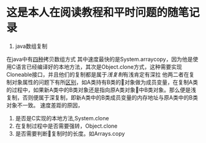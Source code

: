 这是本人在阅读教程和平时问题的随笔记录
==
1. java数组复制

在java中有[四种](https://blog.csdn.net/tingzhiyi/article/details/52344845)拷贝数组方式
其中速度最快的是System.arraycopy，因为他是使用C语言已经编译好的本地方法，其次是Object.clone方式，这种需要实现Cloneable接口，并且他们的复制都是属于*浅复制*有浅肯定有深拉 他两二者在复制对象属性的问题下有所[区别](https://www.cnblogs.com/nickhan/p/8569329.html)，如A类持有B类的对象做为成员变量，在复制A类的过程中，如果新A类中的B类对象还是指向原A类对象中B类对象。那么便是浅复制，否则便属于深复制，即新A类中的B类成员变量的内存地址与原A类中的B类对象不一致。
速度差距的原因，
1. 是否是C实现的本地方法,System.clone
2. 在复制过程中是否需要强转，Object.clone
3. 是否需要判断复制时的长度。如Arrays.copy



